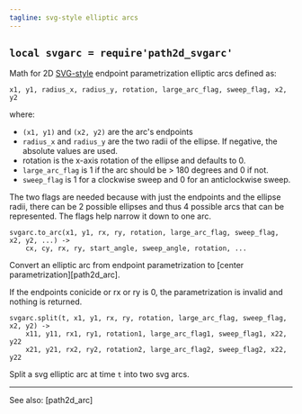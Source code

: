 ```yaml
---
tagline: svg-style elliptic arcs
---
```


## `local svgarc = require'path2d_svgarc'`

Math for 2D [SVG-style] endpoint parametrization elliptic arcs defined as:

	x1, y1, radius_x, radius_y, rotation, large_arc_flag, sweep_flag, x2, y2

where:

  * `(x1, y1)` and `(x2, y2)` are the arc's endpoints
  * `radius_x` and `radius_y` are the two radii of the ellipse. If negative, the absolute values are used.
  * rotation is the x-axis rotation of the ellipse and defaults to 0.
  * `large_arc_flag` is 1 if the arc should be > 180 degrees and 0 if not.
  * `sweep_flag` is 1 for a clockwise sweep and 0 for an anticlockwise sweep.

The two flags are needed because with just the endpoints and the ellipse radii, there can be 2 possible ellipses
and thus 4 possible arcs that can be represented. The flags help narrow it down to one arc.

	svgarc.to_arc(x1, y1, rx, ry, rotation, large_arc_flag, sweep_flag, x2, y2, ...) ->
		cx, cy, rx, ry, start_angle, sweep_angle, rotation, ...

Convert an elliptic arc from endpoint parametrization to [center parametrization][path2d_arc].

If the endpoints conicide or rx or ry is 0, the parametrization is invalid and nothing is returned.

	svgarc.split(t, x1, y1, rx, ry, rotation, large_arc_flag, sweep_flag, x2, y2) ->
		x11, y11, rx1, ry1, rotation1, large_arc_flag1, sweep_flag1, x22, y22
		x21, y21, rx2, ry2, rotation2, large_arc_flag2, sweep_flag2, x22, y22

Split a svg elliptic arc at time `t` into two svg arcs.

----
See also: [path2d_arc]


[SVG-style]: http://www.w3.org/TR/SVG/paths.html#PathDataEllipticalArcCommands
